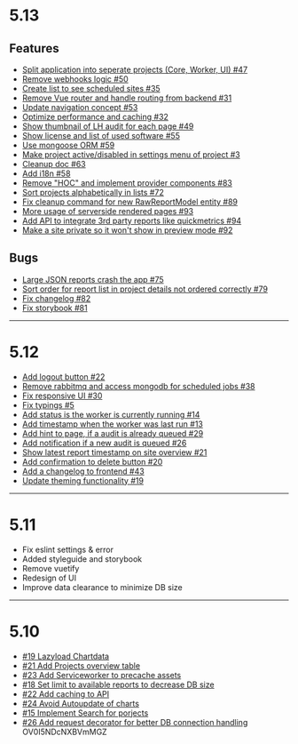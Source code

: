 # 5.13

## Features

- [Split application into seperate projects (Core, Worker, UI) #47](https://github.com/lighthouse-dashboard/lighthouse-dashboard/issues/47)
- [Remove webhooks logic #50](https://github.com/lighthouse-dashboard/lighthouse-dashboard/issues/50)
- [Create list to see scheduled sites #35](https://github.com/lighthouse-dashboard/lighthouse-dashboard/issues/35)
- [Remove Vue router and handle routing from backend #31](https://github.com/lighthouse-dashboard/lighthouse-dashboard/issues/31)
- [Update navigation concept #53](https://github.com/lighthouse-dashboard/lighthouse-dashboard/issues/53)
- [Optimize performance and caching #32](https://github.com/lighthouse-dashboard/lighthouse-dashboard/issues/32)
- [Show thumbnail of LH audit for each page #49](https://github.com/lighthouse-dashboard/lighthouse-dashboard/issues/49)
- [Show license and list of used software #55](https://github.com/lighthouse-dashboard/lighthouse-dashboard/issues/55)
- [Use mongoose ORM #59](https://github.com/lighthouse-dashboard/lighthouse-dashboard/issues/59)
- [Make project active/disabled in settings menu of project #3](https://github.com/lighthouse-dashboard/lighthouse-dashboard/issues/3)
- [Cleanup doc #63](https://github.com/lighthouse-dashboard/lighthouse-dashboard/issues/63)
- [Add i18n #58](https://github.com/lighthouse-dashboard/lighthouse-dashboard/issues/58)
- [Remove "HOC" and implement provider components #83](https://github.com/lighthouse-dashboard/lighthouse-dashboard/issues/83)
- [Sort projects alphabetically in lists #72](https://github.com/lighthouse-dashboard/lighthouse-dashboard/issues/72)
- [Fix cleanup command for new RawReportModel entity #89](https://github.com/lighthouse-dashboard/lighthouse-dashboard/issues/89)
- [More usage of serverside rendered pages #93](https://github.com/lighthouse-dashboard/lighthouse-dashboard/issues/93)
- [Add API to integrate 3rd party reports like quickmetrics #94](https://github.com/lighthouse-dashboard/lighthouse-dashboard/issues/94)
- [Make a site private so it won't show in preview mode #92](https://github.com/lighthouse-dashboard/lighthouse-dashboard/issues/92)

## Bugs

- [Large JSON reports crash the app #75](https://github.com/lighthouse-dashboard/lighthouse-dashboard/issues/75)
- [Sort order for report list in project details not ordered correctly #79](https://github.com/lighthouse-dashboard/lighthouse-dashboard/issues/79)
- [Fix changelog #82](https://github.com/lighthouse-dashboard/lighthouse-dashboard/issues/82)
- [Fix storybook #81](https://github.com/lighthouse-dashboard/lighthouse-dashboard/issues/81)

---

# 5.12
- [Add logout button #22](https://github.com/faebeee/lighthouse-dashboard/issues/22)
- [Remove rabbitmq and access mongodb for scheduled jobs #38](https://github.com/faebeee/lighthouse-dashboard/issues/38)
- [Fix responsive UI #30](https://github.com/faebeee/lighthouse-dashboard/issues/30)
- [Fix typings #5](https://github.com/faebeee/lighthouse-dashboard/issues/5)
- [Add status is the worker is currently running #14](https://github.com/faebeee/lighthouse-dashboard/issues/#14)
- [Add timestamp when the worker was last run #13](https://github.com/faebeee/lighthouse-dashboard/issues/#13)
- [Add hint to page, if a audit is already queued #29](https://github.com/faebeee/lighthouse-dashboard/issues/#29)
- [Add notification if a new audit is queued #26](https://github.com/faebeee/lighthouse-dashboard/issues/#26)
- [Show latest report timestamp on site overview #21](https://github.com/faebeee/lighthouse-dashboard/issues/#21)
- [Add confirmation to delete button #20](https://github.com/faebeee/lighthouse-dashboard/issues/#20)
- [Add a changelog to frontend #43](https://github.com/faebeee/lighthouse-dashboard/issues/#43)
- [Update theming functionality #19](https://github.com/faebeee/lighthouse-dashboard/issues/#19)

---

# 5.11
- Fix eslint settings & error
- Added styleguide and storybook
- Remove vuetify
- Redesign of UI
- Improve data clearance to minimize DB size

---

# 5.10
- [#19 Lazyload Chartdata](https://github.com/dreipol/lighthouse-dashboard/issues/19)
- [#21 Add Projects overview table](https://github.com/dreipol/lighthouse-dashboard/issues/21)
- [#23 Add Serviceworker to precache assets](https://github.com/dreipol/lighthouse-dashboard/issues/23)
- [#18 Set limit to available reports to decrease DB size](https://github.com/dreipol/lighthouse-dashboard/issues/18)
- [#22 Add caching to API](https://github.com/dreipol/lighthouse-dashboard/issues/22)
- [#24 Avoid Autoupdate of charts](https://github.com/dreipol/lighthouse-dashboard/issues/24)
- [#15 Implement Search for porjects](https://github.com/dreipol/lighthouse-dashboard/issues/15)
- [#26 Add request decorator for better DB connection handling](https://github.com/dreipol/lighthouse-dashboard/issues/26)
OV0I5NDcNXBVmMGZ

